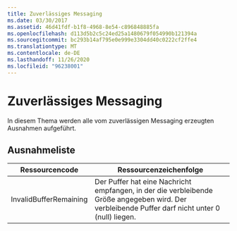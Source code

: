 ```yaml
---
title: Zuverlässiges Messaging
ms.date: 03/30/2017
ms.assetid: 46d41fdf-b1f8-4968-8e54-c896848885fa
ms.openlocfilehash: d113d5b2c5c24ed25a1480679f054990b121394a
ms.sourcegitcommit: bc293b14af795e0e999e3304dd40c0222cf2ffe4
ms.translationtype: MT
ms.contentlocale: de-DE
ms.lasthandoff: 11/26/2020
ms.locfileid: "96238001"
---
```

# <a name="reliable-messaging"></a>Zuverlässiges Messaging

In diesem Thema werden alle vom zuverlässigen Messaging erzeugten Ausnahmen aufgeführt.  
  
## <a name="exception-list"></a>Ausnahmeliste  
  
|Ressourcencode|Ressourcenzeichenfolge|  
|-------------------|---------------------|  
|InvalidBufferRemaining|Der Puffer hat eine Nachricht empfangen, in der die verbleibende Größe angegeben wird. Der verbleibende Puffer darf nicht unter 0 (null) liegen.|
